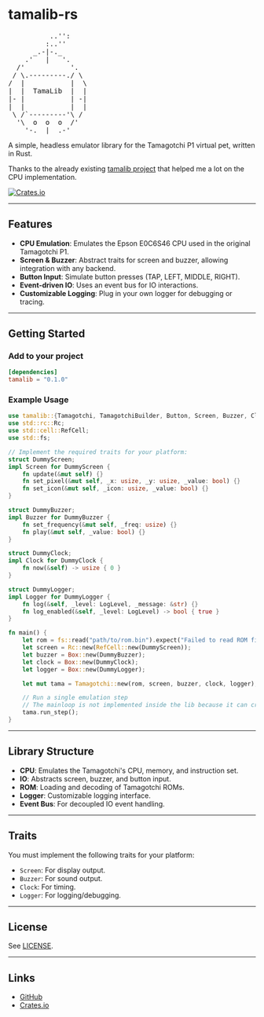 # tamalib-rs

<pre>
          ..'':
         :..''
      _.-|-._
    .'   |   '.
  /'           '.
 / \.---------./ \
/  |           |  \
|  |  TamaLib  |  |
|- |           | -|
|  |           |  |
 \ /`---------'\ /
  '\  o  o  o  /'
    '-.__|__.-'
</pre>

A simple, headless emulator library for the Tamagotchi P1 virtual pet, written in Rust.

Thanks to the already existing [tamalib project](https://github.com/jcrona/tamalib/) that helped me a lot on the CPU implementation.


[![Crates.io](https://img.shields.io/crates/v/tamalib)](https://crates.io/crates/tamalib)

---

## Features

- **CPU Emulation**: Emulates the Epson E0C6S46 CPU used in the original Tamagotchi P1.
- **Screen & Buzzer**: Abstract traits for screen and buzzer, allowing integration with any backend.
- **Button Input**: Simulate button presses (TAP, LEFT, MIDDLE, RIGHT).
- **Event-driven IO**: Uses an event bus for IO interactions.
- **Customizable Logging**: Plug in your own logger for debugging or tracing.

---

## Getting Started

### Add to your project

```toml
[dependencies]
tamalib = "0.1.0"
```

### Example Usage

```rust
use tamalib::{Tamagotchi, TamagotchiBuilder, Button, Screen, Buzzer, Clock, Logger, LogLevel};
use std::rc::Rc;
use std::cell::RefCell;
use std::fs;

// Implement the required traits for your platform:
struct DummyScreen;
impl Screen for DummyScreen {
    fn update(&mut self) {}
    fn set_pixel(&mut self, _x: usize, _y: usize, _value: bool) {}
    fn set_icon(&mut self, _icon: usize, _value: bool) {}
}

struct DummyBuzzer;
impl Buzzer for DummyBuzzer {
    fn set_frequency(&mut self, _freq: usize) {}
    fn play(&mut self, _value: bool) {}
}

struct DummyClock;
impl Clock for DummyClock {
    fn now(&self) -> usize { 0 }
}

struct DummyLogger;
impl Logger for DummyLogger {
    fn log(&self, _level: LogLevel, _message: &str) {}
    fn log_enabled(&self, _level: LogLevel) -> bool { true }
}

fn main() {
    let rom = fs::read("path/to/rom.bin").expect("Failed to read ROM file");
    let screen = Rc::new(RefCell::new(DummyScreen));
    let buzzer = Box::new(DummyBuzzer);
    let clock = Box::new(DummyClock);
    let logger = Box::new(DummyLogger);

    let mut tama = Tamagotchi::new(rom, screen, buzzer, clock, logger);

    // Run a single emulation step
    // The mainloop is not implemented inside the lib because it can create issues with some platforms like WASM
    tama.run_step();
}
```

---

## Library Structure

- **CPU**: Emulates the Tamagotchi's CPU, memory, and instruction set.
- **IO**: Abstracts screen, buzzer, and button input.
- **ROM**: Loading and decoding of Tamagotchi ROMs.
- **Logger**: Customizable logging interface.
- **Event Bus**: For decoupled IO event handling.

---

## Traits

You must implement the following traits for your platform:

- `Screen`: For display output.
- `Buzzer`: For sound output.
- `Clock`: For timing.
- `Logger`: For logging/debugging.

---

## License

See [LICENSE](LICENSE).

---

## Links

- [GitHub](https://github.com/Cackbone/tamalib-rs)
- [Crates.io](https://crates.io/crates/tamalib) 